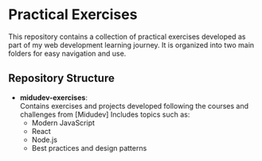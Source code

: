 # Practical Exercises

This repository contains a collection of practical exercises developed as part of my web development learning journey.
It is organized into two main folders for easy navigation and use.

## Repository Structure

- **midudev-exercises**:  
  Contains exercises and projects developed following the courses and challenges from [Midudev]
  Includes topics such as:
  - Modern JavaScript
  - React
  - Node.js
  - Best practices and design patterns
